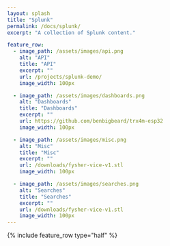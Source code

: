 ```yaml
---
layout: splash
title: "Splunk"
permalink: /docs/splunk/
excerpt: "A collection of Splunk content."

feature_row:
  - image_path: /assets/images/api.png
    alt: "API"
    title: "API"
    excerpt: ""
    url: /projects/splunk-demo/
    image_width: 100px

  - image_path: /assets/images/dashboards.png
    alt: "Dashboards"
    title: "Dashboards"
    excerpt: ""
    url: https://github.com/benbigbeard/trx4m-esp32
    image_width: 100px

  - image_path: /assets/images/misc.png
    alt: "Misc"
    title: "Misc"
    excerpt: ""
    url: /downloads/fysher-vice-v1.stl
    image_width: 100px

  - image_path: /assets/images/searches.png
    alt: "Searches"
    title: "Searches"
    excerpt: ""
    url: /downloads/fysher-vice-v1.stl
    image_width: 100px
---
```


{% include feature_row type="half" %}
